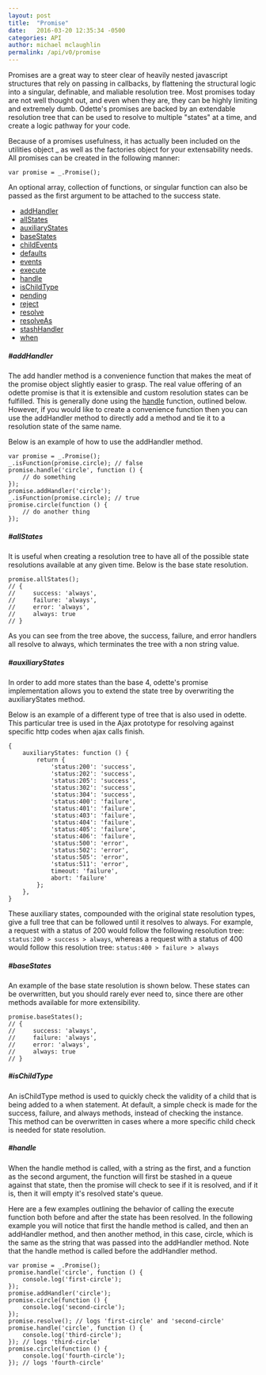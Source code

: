 ```yaml
---
layout: post
title:  "Promise"
date:   2016-03-20 12:35:34 -0500
categories: API
author: michael mclaughlin
permalink: /api/v0/promise
---
```


<p>Promises are a great way to steer clear of heavily nested javascript structures that rely on passing in callbacks, by flattening the structural logic into a singular, definable, and maliable resolution tree. Most promises today are not well thought out, and even when they are, they can be highly limiting and extremely dumb. Odette's promises are backed by an extendable resolution tree that can be used to resolve to multiple "states" at a time, and create a logic pathway for your code.</p>
<p>Because of a promises usefulness, it has actually been included on the utilities object _ as well as the factories object for your extensability needs. All promises can be created in the following manner:</p>
<pre class="code code-section"><code class="language-javascript">var promise = _.Promise();</code></pre>
<p>An optional array, collection of functions, or singular function can also be passed as the first argument to be attached to the success state.</p>
<ul class="list navigation-links">
    <li class="left clear-left"><a href="#addHandler">addHandler</a></li>
    <li class="left clear-left"><a href="#allStates">allStates</a></li>
    <li class="left clear-left"><a href="#auxiliaryStates">auxiliaryStates</a></li>
    <li class="left clear-left"><a href="#baseStates">baseStates</a></li>
    <li class="left clear-left"><a href="#childEvents">childEvents</a></li>
    <li class="left clear-left"><a href="#defaults">defaults</a></li>
    <li class="left clear-left"><a href="#events">events</a></li>
    <li class="left clear-left"><a href="#execute">execute</a></li>
    <li class="left clear-left"><a href="#handle">handle</a></li>
    <li class="left clear-left"><a href="#isChildType">isChildType</a></li>
    <li class="left clear-left"><a href="#pending">pending</a></li>
    <li class="left clear-left"><a href="#reject">reject</a></li>
    <li class="left clear-left"><a href="#resolve">resolve</a></li>
    <li class="left clear-left"><a href="#resolveAs">resolveAs</a></li>
    <li class="left clear-left"><a href="#stashHandler">stashHandler</a></li>
    <li class="left clear-left"><a href="#when">when</a></li>
</ul>
<h5 id="addHandler" class="title-headline">#addHandler</h5>
<p>The add handler method is a convenience function that makes the meat of the promise object slightly easier to grasp. The real value offering of an odette promise is that it is extensible and custom resolution states can be fulfilled. This is generally done using the <a href="#handle">handle</a> function, outlined below. However, if you would like to create a convenience function then you can use the addHandler method to directly add a method and tie it to a resolution state of the same name.</p>
<div class="card">
    <div class="card-content code-step">
        <p>Below is an example of how to use the addHandler method.</p>
        <pre class="code code-section"><code class="language-javascript">var promise = _.Promise();
_.isFunction(promise.circle); // false
promise.handle('circle', function () {
    // do something
});
promise.addHandler('circle');
_.isFunction(promise.circle); // true
promise.circle(function () {
    // do another thing
});</code></pre>
    </div>
</div>
<h5 id="allStates" class="title-headline">#allStates</h5>
<div class="card">
    <div class="card-content code-step">
        <p>It is useful when creating a resolution tree to have all of the possible state resolutions available at any given time. Below is the base state resolution.</p>
        <pre class="code code-section"><code class="language-javascript">promise.allStates();
// {
//     success: 'always',
//     failure: 'always',
//     error: 'always',
//     always: true
// }</code></pre>
        <p>As you can see from the tree above, the success, failure, and error handlers all resolve to always, which terminates the tree with a non string value.</p>
    </div>
</div>
<h5 id="auxiliaryStates" class="title-headline">#auxiliaryStates</h5>
<p>In order to add more states than the base 4, odette's promise implementation allows you to extend the state tree by overwriting the auxiliaryStates method.</p>
<div class="card">
    <div class="card-content code-step">
        <p>Below is an example of a different type of tree that is also used in odette. This particular tree is used in the Ajax prototype for resolving against specific http codes when ajax calls finish.</p>
        <pre class="code code-section"><code class="language-javascript">{
    auxiliaryStates: function () {
        return {
            'status:200': 'success',
            'status:202': 'success',
            'status:205': 'success',
            'status:302': 'success',
            'status:304': 'success',
            'status:400': 'failure',
            'status:401': 'failure',
            'status:403': 'failure',
            'status:404': 'failure',
            'status:405': 'failure',
            'status:406': 'failure',
            'status:500': 'error',
            'status:502': 'error',
            'status:505': 'error',
            'status:511': 'error',
            timeout: 'failure',
            abort: 'failure'
        };
    },
}</code></pre>
        <p>These auxiliary states, compounded with the original state resolution types, give a full tree that can be followed until it resolves to always. For example, a request with a status of 200 would follow the following resolution tree: <code class="inline-code">status:200 > success > always</code>, whereas a request with a status of 400 would follow this resolution tree: <code class="inline-code">status:400 > failure > always</code></p>
    </div>
</div>
<h5 id="baseStates" class="title-headline">#baseStates</h5>
<div class="card">
    <div class="card-content code-step">
        <p>An example of the base state resolution is shown below. These states can be overwritten, but you should rarely ever need to, since there are other methods available for more extensibility.</p>
        <pre class="code code-section"><code class="language-javascript">promise.baseStates();
// {
//     success: 'always',
//     failure: 'always',
//     error: 'always',
//     always: true
// }</code></pre>
    </div>
</div>
<h5 id="isChildType" class="title-headline">#isChildType</h5>
<p>An isChildType method is used to quickly check the validity of a child that is being added to a when statement. At default, a simple check is made for the success, failure, and always methods, instead of checking the instance. This method can be overwritten in cases where a more specific child check is needed for state resolution.</p>
<h5 id="handle" class="title-headline">#handle</h5>
<p>When the handle method is called, with a string as the first, and a function as the second argument, the function will first be stashed in a queue against that state, then the promise will check to see if it is resolved, and if it is, then it will empty it's resolved state's queue.</p>
<div class="card">
    <div class="card-content code-step">
        <p>Here are a few examples outlining the behavior of calling the execute function both before and after the state has been resolved. In the following example you will notice that first the handle method is called, and then an addHandler method, and then another method, in this case, circle, which is the same as the string that was passed into the addHandler method. Note that the handle method is called before the addHandler method.</p>
        <pre class="code code-section"><code class="language-javascript">var promise = _.Promise();
promise.handle('circle', function () {
    console.log('first-circle');
});
promise.addHandler('circle');
promise.circle(function () {
    console.log('second-circle');
});
promise.resolve(); // logs 'first-circle' and 'second-circle'
promise.handle('circle', function () {
    console.log('third-circle');
}); // logs 'third-circle'
promise.circle(function () {
    console.log('fourth-circle');
}); // logs 'fourth-circle'</code></pre>
    </div>
</div>